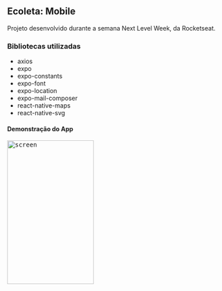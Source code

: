 ## Ecoleta: Mobile

Projeto desenvolvido durante a semana Next Level Week, da Rocketseat.

### Bibliotecas utilizadas

- axios
- expo
- expo-constants
- expo-font
- expo-location
- expo-mail-composer
- react-native-maps
- react-native-svg

#### Demonstração do App

<kbd><img src="https://github.com/viniciusmendite/PrintScreen/blob/master/ecoleta/ecoleta%20app.gif" alt="screen" width="200" height="331" /></kbd>
